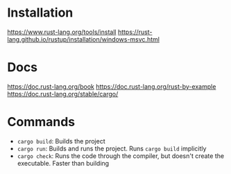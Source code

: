 # Installation
https://www.rust-lang.org/tools/install
https://rust-lang.github.io/rustup/installation/windows-msvc.html

# Docs
https://doc.rust-lang.org/book
https://doc.rust-lang.org/rust-by-example
https://doc.rust-lang.org/stable/cargo/

# Commands
* `cargo build`: Builds the project
* `cargo run`: Builds and runs the project. Runs `cargo build` implicitly
* `cargo check`: Runs the code through the compiler, but doesn't create the executable. Faster than building